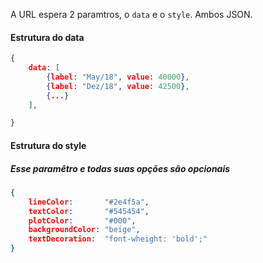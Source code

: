 A URL espera 2 paramtros, o `data` e o `style`. Ambos JSON.

#### Estrutura do data
```json
{
    data: [
        {label: "May/18", value: 40000},
        {label: "Dez/18", value: 42500},
        {...}
    ],

}
```

#### Estrutura do style
##### Esse paramêtro e todas suas opções são opcionais
```json
{
    lineColor:       "#2e4f5a",
    textColor:       "#545454",
    plotColor:       "#000",                
    backgroundColor: "beige",
    textDecoration:  "font-wheight: 'bold';"
}
```